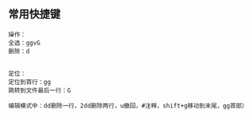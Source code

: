 ## 常用快捷键  
```  
操作：
全选：ggvG
删除：d


定位：
定位到首行：gg
跳转到文件最后一行：G

编辑模式中：dd删除一行，2dd删除两行，u撤回，#注释，shift+g移动到末尾，gg首部）
```